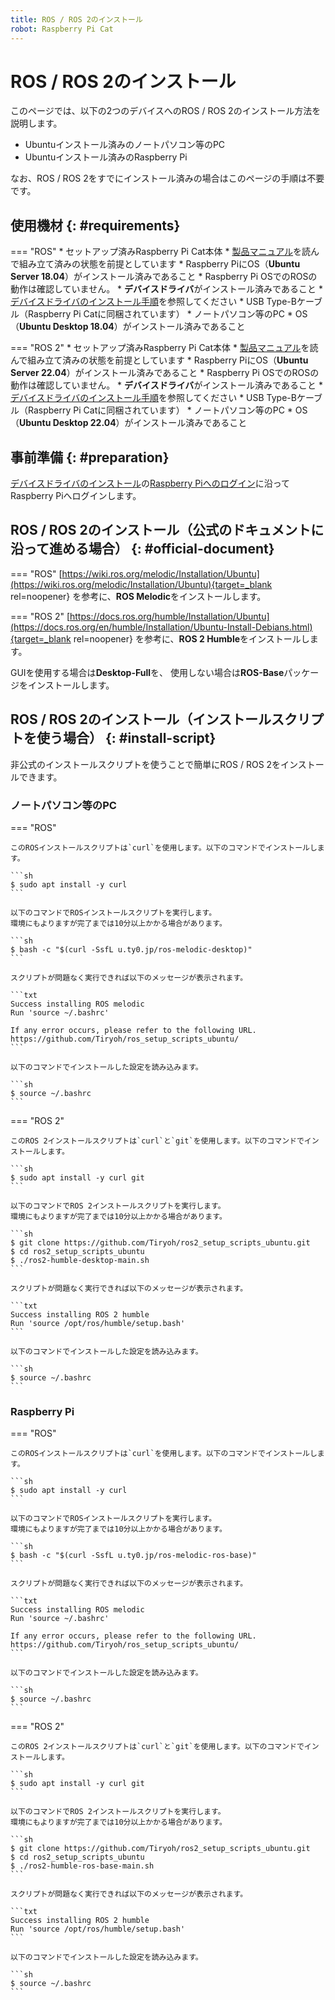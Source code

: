 ```yaml
---
title: ROS / ROS 2のインストール
robot: Raspberry Pi Cat
---
```


# ROS / ROS 2のインストール

このページでは、以下の2つのデバイスへのROS / ROS 2のインストール方法を説明します。

* Ubuntuインストール済みのノートパソコン等のPC
* Ubuntuインストール済みのRaspberry Pi

なお、ROS / ROS 2をすでにインストール済みの場合はこのページの手順は不要です。

## 使用機材 {: #requirements}
=== "ROS"
    * セットアップ済みRaspberry Pi Cat本体
        * [製品マニュアル](https://rt-net.jp/products/raspberry-pi-cat/#downloads)を読んで組み立て済みの状態を前提としています
        * Raspberry PiにOS（**Ubuntu Server 18.04**）がインストール済みであること
            * Raspberry Pi OSでのROSの動作は確認していません。
        * **デバイスドライバ**がインストール済みであること
            * [デバイスドライバのインストール手順](../driver/install.md)を参照してください
    * USB Type-Bケーブル（Raspberry Pi Catに同梱されています）
    * ノートパソコン等のPC
        * OS（**Ubuntu Desktop 18.04**）がインストール済みであること

=== "ROS 2"
    * セットアップ済みRaspberry Pi Cat本体
        * [製品マニュアル](https://rt-net.jp/products/raspberry-pi-cat/#downloads)を読んで組み立て済みの状態を前提としています
        * Raspberry PiにOS（**Ubuntu Server 22.04**）がインストール済みであること
            * Raspberry Pi OSでのROSの動作は確認していません。
        * **デバイスドライバ**がインストール済みであること
            * [デバイスドライバのインストール手順](../driver/install.md)を参照してください
    * USB Type-Bケーブル（Raspberry Pi Catに同梱されています）
    * ノートパソコン等のPC
        * OS（**Ubuntu Desktop 22.04**）がインストール済みであること

## 事前準備 {: #preparation}

[デバイスドライバのインストール](../driver/install.md)の[Raspberry Piへのログイン](../driver/install.md#raspberry-pi-login)に沿ってRaspberry Piへログインします。

## ROS / ROS 2のインストール（公式のドキュメントに沿って進める場合） {: #official-document}

=== "ROS"
    [https://wiki.ros.org/melodic/Installation/Ubuntu](https://wiki.ros.org/melodic/Installation/Ubuntu){target=_blank rel=noopener}
    を参考に、**ROS Melodic**をインストールします。

=== "ROS 2"
    [https://docs.ros.org/humble/Installation/Ubuntu](https://docs.ros.org/en/humble/Installation/Ubuntu-Install-Debians.html){target=_blank rel=noopener}
    を参考に、**ROS 2 Humble**をインストールします。

GUIを使用する場合は**Desktop-Full**を、 使用しない場合は**ROS-Base**パッケージをインストールします。

## ROS / ROS 2のインストール（インストールスクリプトを使う場合） {: #install-script}

非公式のインストールスクリプトを使うことで簡単にROS / ROS 2をインストールできます。

### ノートパソコン等のPC

=== "ROS"

    このROSインストールスクリプトは`curl`を使用します。以下のコマンドでインストールします。

    ```sh
    $ sudo apt install -y curl
    ```

    以下のコマンドでROSインストールスクリプトを実行します。  
    環境にもよりますが完了までは10分以上かかる場合があります。

    ```sh
    $ bash -c "$(curl -SsfL u.ty0.jp/ros-melodic-desktop)"
    ```

    スクリプトが問題なく実行できれば以下のメッセージが表示されます。

    ```txt
    Success installing ROS melodic
    Run 'source ~/.bashrc'

    If any error occurs, please refer to the following URL.
    https://github.com/Tiryoh/ros_setup_scripts_ubuntu/
    ```

    以下のコマンドでインストールした設定を読み込みます。

    ```sh
    $ source ~/.bashrc
    ```

=== "ROS 2"

    このROS 2インストールスクリプトは`curl`と`git`を使用します。以下のコマンドでインストールします。
    
    ```sh
    $ sudo apt install -y curl git
    ```
    
    以下のコマンドでROS 2インストールスクリプトを実行します。  
    環境にもよりますが完了までは10分以上かかる場合があります。
    
    ```sh
    $ git clone https://github.com/Tiryoh/ros2_setup_scripts_ubuntu.git
    $ cd ros2_setup_scripts_ubuntu
    $ ./ros2-humble-desktop-main.sh
    ```
    
    スクリプトが問題なく実行できれば以下のメッセージが表示されます。
    
    ```txt
    Success installing ROS 2 humble
    Run 'source /opt/ros/humble/setup.bash'
    ```
    
    以下のコマンドでインストールした設定を読み込みます。
    
    ```sh
    $ source ~/.bashrc
    ```

### Raspberry Pi

=== "ROS"

    このROSインストールスクリプトは`curl`を使用します。以下のコマンドでインストールします。

    ```sh
    $ sudo apt install -y curl
    ```

    以下のコマンドでROSインストールスクリプトを実行します。  
    環境にもよりますが完了までは10分以上かかる場合があります。

    ```sh
    $ bash -c "$(curl -SsfL u.ty0.jp/ros-melodic-ros-base)"
    ```

    スクリプトが問題なく実行できれば以下のメッセージが表示されます。

    ```txt
    Success installing ROS melodic
    Run 'source ~/.bashrc'

    If any error occurs, please refer to the following URL.
    https://github.com/Tiryoh/ros_setup_scripts_ubuntu/
    ```

    以下のコマンドでインストールした設定を読み込みます。

    ```sh
    $ source ~/.bashrc
    ```


=== "ROS 2"

    このROS 2インストールスクリプトは`curl`と`git`を使用します。以下のコマンドでインストールします。
    
    ```sh
    $ sudo apt install -y curl git
    ```
    
    以下のコマンドでROS 2インストールスクリプトを実行します。  
    環境にもよりますが完了までは10分以上かかる場合があります。
    
    ```sh
    $ git clone https://github.com/Tiryoh/ros2_setup_scripts_ubuntu.git
    $ cd ros2_setup_scripts_ubuntu
    $ ./ros2-humble-ros-base-main.sh
    ```
    
    スクリプトが問題なく実行できれば以下のメッセージが表示されます。
    
    ```txt
    Success installing ROS 2 humble
    Run 'source /opt/ros/humble/setup.bash'
    ```
    
    以下のコマンドでインストールした設定を読み込みます。
    
    ```sh
    $ source ~/.bashrc
    ```